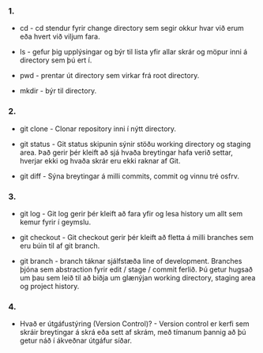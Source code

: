 ### 1.
* cd - cd stendur fyrir change directory sem segir okkur hvar við erum eða hvert við viljum fara.
  
* ls - gefur þig upplýsingar og býr til lista yfir allar skrár og möpur inni á directory sem þú ert í.
  
* pwd - prentar út directory sem virkar frá root directory.
  
* mkdir - býr til directory.

### 2.
* git clone -  Clonar repository inni í nýtt directory.
  
* git status - Git status skipunin sýnir stöðu working directory og staging area. Það gerir þér kleift að sjá hvaða breytingar hafa verið settar, hverjar ekki og hvaða skrár eru ekki raknar af Git.
  
* git diff - Sýna breytingar á milli commits, commit og vinnu tré osfrv. 
### 3.
* git log - Git log gerir þér kleift að fara yfir og lesa history um allt sem kemur fyrir í geymslu. 
  
* git checkout - Git checkout gerir þér kleift að fletta á milli branches sem eru búin til af git branch.
  
* git branch - branch táknar sjálfstæða line of development. Branches þjóna sem abstraction fyrir edit / stage / commit ferlið. Þú getur hugsað um þau sem leið til að biðja um glænýjan working directory, staging area og project history.
### 4.
* Hvað er útgáfustýring (Version Control)? - Version control er kerfi sem skráir breytingar á skrá eða sett af skrám, með tímanum þannig að þú getur náð í ákveðnar útgáfur síðar.
  
  
